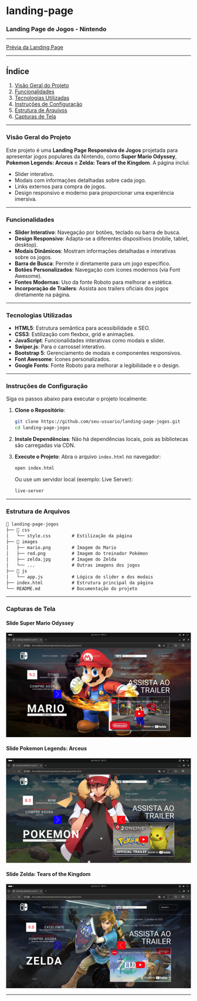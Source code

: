 # landing-page
### **Landing Page de Jogos - Nintendo**

---
[Prévia da Landing Page](https://ijbs-dev.github.io/landing-page/)

---

## **Índice**
1. [Visão Geral do Projeto](#visão-geral-do-projeto)
2. [Funcionalidades](#funcionalidades)
3. [Tecnologias Utilizadas](#tecnologias-utilizadas)
4. [Instruções de Configuração](#instruções-de-configuração)
5. [Estrutura de Arquivos](#estrutura-de-arquivos)
6. [Capturas de Tela](#capturas-de-tela)

---

### **Visão Geral do Projeto**
Este projeto é uma **Landing Page Responsiva de Jogos** projetada para apresentar jogos populares da Nintendo, como **Super Mario Odyssey**, **Pokemon Legends: Arceus** e **Zelda: Tears of the Kingdom**. A página inclui:
- Slider interativo.
- Modais com informações detalhadas sobre cada jogo.
- Links externos para compra de jogos.
- Design responsivo e moderno para proporcionar uma experiência imersiva.

---

### **Funcionalidades**
- **Slider Interativo**: Navegação por botões, teclado ou barra de busca.
- **Design Responsivo**: Adapta-se a diferentes dispositivos (mobile, tablet, desktop).
- **Modais Dinâmicos**: Mostram informações detalhadas e interativas sobre os jogos.
- **Barra de Busca**: Permite ir diretamente para um jogo específico.
- **Botões Personalizados**: Navegação com ícones modernos (via Font Awesome).
- **Fontes Modernas**: Uso da fonte Roboto para melhorar a estética.
- **Incorporação de Trailers**: Assista aos trailers oficiais dos jogos diretamente na página.

---

### **Tecnologias Utilizadas**
- **HTML5**: Estrutura semântica para acessibilidade e SEO.
- **CSS3**: Estilização com flexbox, grid e animações.
- **JavaScript**: Funcionalidades interativas como modais e slider.
- **Swiper.js**: Para o carrossel interativo.
- **Bootstrap 5**: Gerenciamento de modais e componentes responsivos.
- **Font Awesome**: Ícones personalizados.
- **Google Fonts**: Fonte Roboto para melhorar a legibilidade e o design.

---

### **Instruções de Configuração**
Siga os passos abaixo para executar o projeto localmente:

1. **Clone o Repositório**:
   ```bash
   git clone https://github.com/seu-usuario/landing-page-jogos.git
   cd landing-page-jogos
   ```

2. **Instale Dependências**:
   Não há dependências locais, pois as bibliotecas são carregadas via CDN.

3. **Execute o Projeto**:
   Abra o arquivo `index.html` no navegador:
   ```bash
   open index.html
   ```
   Ou use um servidor local (exemplo: Live Server):
   ```bash
   live-server
   ```

---

### **Estrutura de Arquivos**
```plaintext
📂 landing-page-jogos
├── 📂 css
│   └── style.css        # Estilização da página
├── 📂 images
│   ├── mario.png        # Imagem do Mario
│   ├── red.png          # Imagem do treinador Pokémon
│   ├── zelda.jpg        # Imagem do Zelda
│   └── ...              # Outras imagens dos jogos
├── 📂 js
│   └── app.js           # Lógica do slider e dos modais
├── index.html           # Estrutura principal da página
└── README.md            # Documentação do projeto
```

---

### **Capturas de Tela**

#### **Slide Super Mario Odyssey**
![Mario Slide](https://github.com/ijbs-dev/landing-page/blob/main/images/mario.png)

#### **Slide Pokemon Legends: Arceus**
![Pokemon Slide](https://github.com/ijbs-dev/landing-page/blob/main/images/pokemon.png)

#### **Slide Zelda: Tears of the Kingdom**
![Zelda Slide](https://github.com/ijbs-dev/landing-page/blob/main/images/zelda.png)

---

